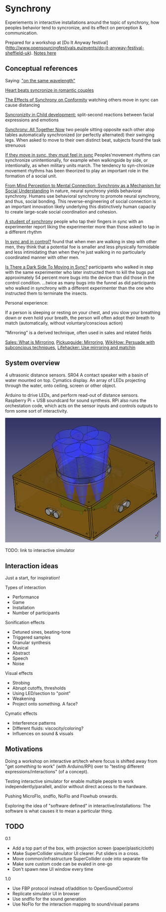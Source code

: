Synchrony
=========
Experiements in interactive installations around the topic of synchrony,
how peoples behavior tend to syncronize, and its effect on perception &
communication.

Prepared for a workshop at [Do It Anyway festival]
(http://www.opensourcingfestivals.eu/events/do-it-anyway-festival-sheffield-uk).
[Notes here](./doc/doitanywayfestival.md)


Conceptual references
--------------------

Saying: ["on the same wavelength"](http://www.urbandictionary.com/define.php?term=on+the+same+wavelength)

[Heart beats syncronize in romantic couples](http://www.futurity.org/heart-beats-sync-up-in-romantic-couples)

[The Effects of Synchrony on Conformity](https://www.psychologytoday.com/blog/ulterior-motives/201501/the-effects-synchrony-conformity)
watching others move in sync can cause distancing

[Syncronizity in Child development:](http://www.ask.com/world-view/synchrony-child-development-21ed4a3957d1899b)
split-second reactions between facial expressions and emotions

[Synchrony: All Together Now](https://www.psychologytoday.com/articles/200609/synchrony-all-together-now)
two people sitting opposite each other atop tables
automatically synchronized (or perfectly alternated) their swinging legs.
When asked to move to their own distinct beat, subjects found the task strenuous

[If they move in sync, they must feel in sync](http://www.academia.edu/342927/If_They_Move_in_Sync_They_Must_Feel_in_Sync_Movement_Synchrony_Leads_to_Attributions_of_Rapport_and_Entitativity)
Peoples’movement rhythms can synchronize unintentionally,
for example when walkingside by side, or intentionally, as when military units march.
The tendency to syn-chronize movement rhythms has been theorized to
play an important role in the formation of a social unit.

[From Mind Perception to Mental Connection: Synchrony as a Mechanism for Social Understanding](http://onlinelibrary.wiley.com/doi/10.1111/j.1751-9004.2012.00450.x/abstract)
 In nature, neural synchrony yields behavioral synchrony.
Humans use behavioral synchrony to promote neural synchrony, and thus, social bonding.
This reverse-engineering of social connection is an important innovation
likely underlying this distinctively human capacity to create large-scale social coordination and cohesion.

[A student of synchrony](http://www.apa.org/gradpsych/2012/03/synchrony.aspx)
people who tap their fingers in sync with an experimenter report
liking the experimenter more than those asked to tap in a different rhythm

[In sync and in control?](http://newsroom.ucla.edu/releases/in-sync-and-in-control)
found that when men are walking in step with other men,
they think that a potential foe is smaller and less physically
formidable and less intimidating than when they’re just walking in
no particularly coordinated manner with other men.

[Is There a Dark Side To Moving in Sync?](http://www.marshall.usc.edu/news/releases/2012/there-dark-side-moving-sync)
participants who walked in step with the same experimenter
who later instructed them to kill the bugs put approximately 54 percent more bugs
into the device than did those in the control condition.
...twice as many bugs into the funnel as did participants who walked in synchrony with
a different experimenter than the one who instructed them to terminate the insects.


Personal experience:

If a person is sleeping or resting on your chest,
and you slow your breathing down or even hold your breath,
the person will often adopt their breath to match
(automatically, without voluntary/conscious action)


"Mirroring" is a derived technique, often used in sales and related fields

[Sales: What is Mirroring](http://sales.about.com/od/glossaryofsalesterms/g/What-Is-Mirroring.htm),
[Pickupguide: Mirroring](http://www.pickupguide.com/layguide/mirroring.htm),
[WikiHow: Persuade with subconcious techniques](http://www.wikihow.com/Persuade-People-with-Subconscious-Techniques),
[Lifehacker: Use mirroring and matchin](http://lifehacker.com/5894462/use-mirroring-and-matching-to-build-a-good-rapport-and-become-more-persuasive)


System overview
---------------
4 ultrasonic distance sensors. SR04
A contact speaker with a basin of water mounted on top. Cymatics display.
An array of LEDs projecting through the water, onto ceiling, screen or other object.

Arduino to drive LEDs, and perform read-out of distance sensors.
Raspberry Pi + USB soundcard for sound synthesis.
RPi also runs the orchestation code, which acts on the sensor inputs and
controls outputs to form some sort of interactivity.

!["3d-model of complete system"](./models/export/box-visualization-1.png)

TODO: link to interactive simulator


Interaction ideas
---------------------
Just a start, for inspiration!

Types of interaction

* Performance
* Game
* Installation
* Number of participants

Sonification effects

* Detuned sines, beating-tone 
* Triggered samples
* Granular synthesis
* Musical
* Abstract
* Speech
* Noise

Visual effects

* Strobing
* Abrupt cutoffs, thresholds
* Using LED/section to "point"
* Weakening
* Project onto something. A face?

Cymatic effects

* Interference patterns
* Different fluids: viscocity/coloring?
* Influences on sound & visuals

Motivations
------------
Doing a workshop on interactive art/tech where focus is shifted
away from "get *something* to work" (with Arduino/RPi)
over to "testing different expressions/interactions" (of a concept).

Testing interactive simulator for enable multiple people to work independently/parallell,
and/or without direct access to the hardware.

Pushing MicroFlo, sndflo, NoFlo and Flowhub onwards.

Exploring the idea of "software defined" in interactive/installations:
The software is what causes it to mean a particular thing.

TODO
-----

0.1

* Add a top part of the box, with projection screen (paper/plastic/cloth)
* Make SuperCollider simulator UI clearer. Put sliders in a cross.
* Move common/infrastructure SuperCollider code into separate file
* Make sure custom code can be evaled in one-go
* Don't spawn new UI window every time

1.0

* Use FBP protocol instead of/addition to OpenSoundControl
* Replicate simulator UI in browser
* Use sndflo for the sound generation
* Use NoFlo for the interaction mapping to sound/visual params
